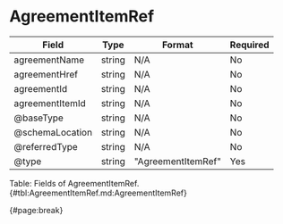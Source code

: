 <!--
    ATTENTION: This file was generated via gradle!
               Do NOT manually edit this file! Any such changes will be overwritten!
-->

# AgreementItemRef

| Field | Type | Format | Required |
| ------- | ------- | ------- | --- |
| agreementName | string | N/A | No |
| agreementHref | string | N/A | No |
| agreementId | string | N/A | No |
| agreementItemId | string | N/A | No |
| @baseType | string | N/A | No |
| @schemaLocation | string | N/A | No |
| @referredType | string | N/A | No |
| @type | string | "AgreementItemRef" | Yes |

Table: Fields of AgreementItemRef. {#tbl:AgreementItemRef.md:AgreementItemRef}

{#page:break}
